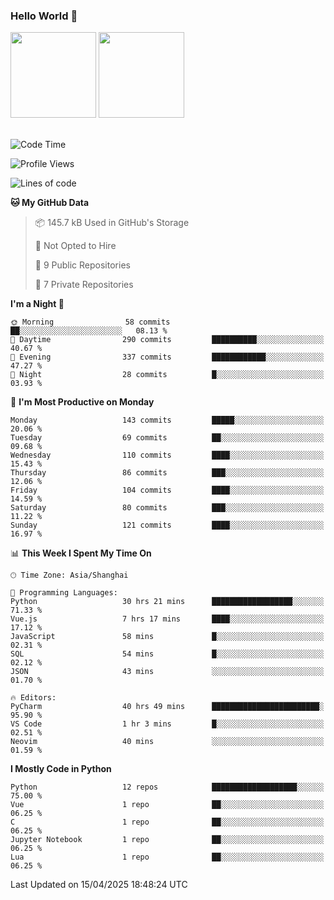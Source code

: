 ### Hello World 👋
<img align="" height="137px" src="https://github-readme-stats.vercel.app/api?username=myhMARS&hide_title=true&hide_border=true&show_icons=trueline_height=21&text_color=000&icon_color=000&bg_color=0,ea6161,ffc64d,fffc4d,52fa5a&theme=graywhite" /> </div>
<img align="" height="137px" src="https://github-readme-stats-git-masterrstaa-rickstaa.vercel.app/api/top-langs/?username=myhMARS&hide_title=true&hide_border=true&layout=compact&langs_count=6&text_color=000&icon_color=fff&bg_color=0,52fa5a,4dfcff,c64dff&theme=graywhite" /><br><br>

<!--START_SECTION:waka-->
![Code Time](http://img.shields.io/badge/Code%20Time-553%20hrs%2048%20mins-blue)

![Profile Views](http://img.shields.io/badge/Profile%20Views-0-blue)

![Lines of code](https://img.shields.io/badge/From%20Hello%20World%20I%27ve%20Written-437.7%20thousand%20lines%20of%20code-blue)

**🐱 My GitHub Data** 

> 📦 145.7 kB Used in GitHub's Storage 
 > 
> 🚫 Not Opted to Hire
 > 
> 📜 9 Public Repositories 
 > 
> 🔑 7 Private Repositories 
 > 
**I'm a Night 🦉** 

```text
🌞 Morning                58 commits          ██░░░░░░░░░░░░░░░░░░░░░░░   08.13 % 
🌆 Daytime                290 commits         ██████████░░░░░░░░░░░░░░░   40.67 % 
🌃 Evening                337 commits         ████████████░░░░░░░░░░░░░   47.27 % 
🌙 Night                  28 commits          █░░░░░░░░░░░░░░░░░░░░░░░░   03.93 % 
```
📅 **I'm Most Productive on Monday** 

```text
Monday                   143 commits         █████░░░░░░░░░░░░░░░░░░░░   20.06 % 
Tuesday                  69 commits          ██░░░░░░░░░░░░░░░░░░░░░░░   09.68 % 
Wednesday                110 commits         ████░░░░░░░░░░░░░░░░░░░░░   15.43 % 
Thursday                 86 commits          ███░░░░░░░░░░░░░░░░░░░░░░   12.06 % 
Friday                   104 commits         ████░░░░░░░░░░░░░░░░░░░░░   14.59 % 
Saturday                 80 commits          ███░░░░░░░░░░░░░░░░░░░░░░   11.22 % 
Sunday                   121 commits         ████░░░░░░░░░░░░░░░░░░░░░   16.97 % 
```


📊 **This Week I Spent My Time On** 

```text
🕑︎ Time Zone: Asia/Shanghai

💬 Programming Languages: 
Python                   30 hrs 21 mins      ██████████████████░░░░░░░   71.33 % 
Vue.js                   7 hrs 17 mins       ████░░░░░░░░░░░░░░░░░░░░░   17.12 % 
JavaScript               58 mins             █░░░░░░░░░░░░░░░░░░░░░░░░   02.31 % 
SQL                      54 mins             █░░░░░░░░░░░░░░░░░░░░░░░░   02.12 % 
JSON                     43 mins             ░░░░░░░░░░░░░░░░░░░░░░░░░   01.70 % 

🔥 Editors: 
PyCharm                  40 hrs 49 mins      ████████████████████████░   95.90 % 
VS Code                  1 hr 3 mins         █░░░░░░░░░░░░░░░░░░░░░░░░   02.51 % 
Neovim                   40 mins             ░░░░░░░░░░░░░░░░░░░░░░░░░   01.59 % 
```

**I Mostly Code in Python** 

```text
Python                   12 repos            ███████████████████░░░░░░   75.00 % 
Vue                      1 repo              ██░░░░░░░░░░░░░░░░░░░░░░░   06.25 % 
C                        1 repo              ██░░░░░░░░░░░░░░░░░░░░░░░   06.25 % 
Jupyter Notebook         1 repo              ██░░░░░░░░░░░░░░░░░░░░░░░   06.25 % 
Lua                      1 repo              ██░░░░░░░░░░░░░░░░░░░░░░░   06.25 % 
```




 Last Updated on 15/04/2025 18:48:24 UTC
<!--END_SECTION:waka-->

<!--
**myhMARS/myhMARS** is a ✨ _special_ ✨ repository because its `README.md` (this file) appears on your GitHub profile.

Here are some ideas to get you started:

- 🔭 I’m currently working on ...
- 🌱 I’m currently learning ...
- 👯 I’m looking to collaborate on ...
- 🤔 I’m looking for help with ...
- 💬 Ask me about ...
- 📫 How to reach me: ...
- 😄 Pronouns: ...
- ⚡ Fun fact: ...
-->

